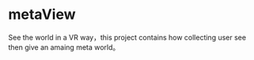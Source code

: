 # metaView
See the world in a VR way，this project contains how collecting user see then give an amaing meta world。
